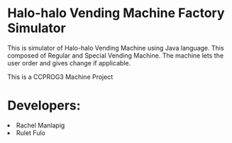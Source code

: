 # Halo-halo Vending Machine Factory Simulator
This is simulator of Halo-halo Vending Machine using Java language. This composed of Regular and Special Vending Machine. The machine lets the user order and gives change if applicable.

This is a CCPROG3 Machine Project

# Developers:
<li> Rachel Manlapig
<li> Rulet Fulo
